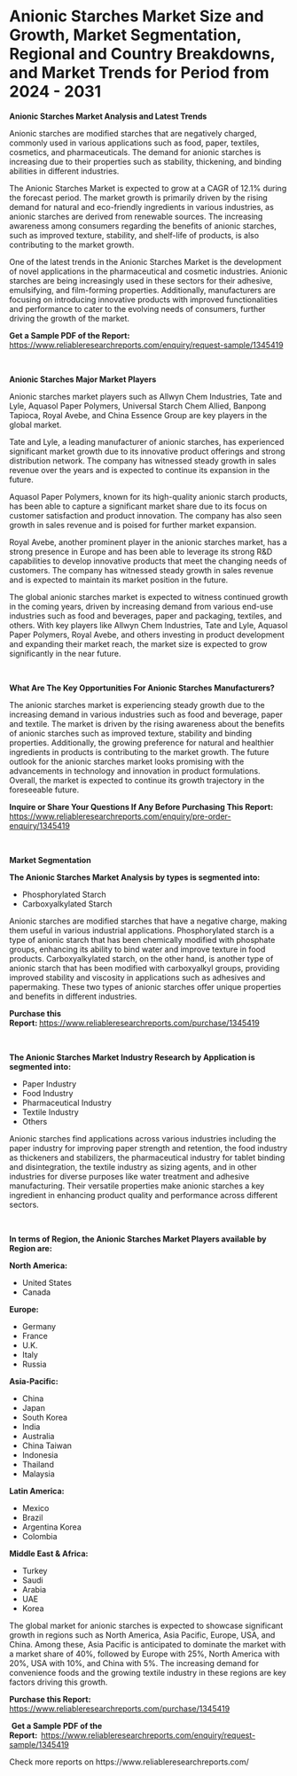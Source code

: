 <p><h1>Anionic Starches Market Size and Growth, Market Segmentation, Regional and Country Breakdowns, and Market Trends for Period from 2024 -  2031</h1></p><p><strong>Anionic Starches Market Analysis and Latest Trends</strong></p>
<p><p>Anionic starches are modified starches that are negatively charged, commonly used in various applications such as food, paper, textiles, cosmetics, and pharmaceuticals. The demand for anionic starches is increasing due to their properties such as stability, thickening, and binding abilities in different industries.</p><p>The Anionic Starches Market is expected to grow at a CAGR of 12.1% during the forecast period. The market growth is primarily driven by the rising demand for natural and eco-friendly ingredients in various industries, as anionic starches are derived from renewable sources. The increasing awareness among consumers regarding the benefits of anionic starches, such as improved texture, stability, and shelf-life of products, is also contributing to the market growth.</p><p>One of the latest trends in the Anionic Starches Market is the development of novel applications in the pharmaceutical and cosmetic industries. Anionic starches are being increasingly used in these sectors for their adhesive, emulsifying, and film-forming properties. Additionally, manufacturers are focusing on introducing innovative products with improved functionalities and performance to cater to the evolving needs of consumers, further driving the growth of the market.</p></p>
<p><strong>Get a Sample PDF of the Report:&nbsp;</strong> <a href="https://www.reliableresearchreports.com/enquiry/request-sample/1345419">https://www.reliableresearchreports.com/enquiry/request-sample/1345419</a></p>
<p>&nbsp;</p>
<p><strong>Anionic Starches Major Market Players</strong></p>
<p><p>Anionic starches market players such as Allwyn Chem Industries, Tate and Lyle, Aquasol Paper Polymers, Universal Starch Chem Allied, Banpong Tapioca, Royal Avebe, and China Essence Group are key players in the global market. </p><p>Tate and Lyle, a leading manufacturer of anionic starches, has experienced significant market growth due to its innovative product offerings and strong distribution network. The company has witnessed steady growth in sales revenue over the years and is expected to continue its expansion in the future.</p><p>Aquasol Paper Polymers, known for its high-quality anionic starch products, has been able to capture a significant market share due to its focus on customer satisfaction and product innovation. The company has also seen growth in sales revenue and is poised for further market expansion.</p><p>Royal Avebe, another prominent player in the anionic starches market, has a strong presence in Europe and has been able to leverage its strong R&D capabilities to develop innovative products that meet the changing needs of customers. The company has witnessed steady growth in sales revenue and is expected to maintain its market position in the future.</p><p>The global anionic starches market is expected to witness continued growth in the coming years, driven by increasing demand from various end-use industries such as food and beverages, paper and packaging, textiles, and others. With key players like Allwyn Chem Industries, Tate and Lyle, Aquasol Paper Polymers, Royal Avebe, and others investing in product development and expanding their market reach, the market size is expected to grow significantly in the near future.</p></p>
<p>&nbsp;</p>
<p><strong>What Are The Key Opportunities For Anionic Starches Manufacturers?</strong></p>
<p><p>The anionic starches market is experiencing steady growth due to the increasing demand in various industries such as food and beverage, paper and textile. The market is driven by the rising awareness about the benefits of anionic starches such as improved texture, stability and binding properties. Additionally, the growing preference for natural and healthier ingredients in products is contributing to the market growth. The future outlook for the anionic starches market looks promising with the advancements in technology and innovation in product formulations. Overall, the market is expected to continue its growth trajectory in the foreseeable future.</p></p>
<p><strong>Inquire or Share Your Questions If Any Before Purchasing This Report:</strong> <a href="https://www.reliableresearchreports.com/enquiry/pre-order-enquiry/1345419">https://www.reliableresearchreports.com/enquiry/pre-order-enquiry/1345419</a></p>
<p>&nbsp;</p>
<p><strong>Market Segmentation</strong></p>
<p><strong>The Anionic Starches Market Analysis by types is segmented into:</strong></p>
<p><ul><li>Phosphorylated Starch</li><li>Carboxyalkylated Starch</li></ul></p>
<p><p>Anionic starches are modified starches that have a negative charge, making them useful in various industrial applications. Phosphorylated starch is a type of anionic starch that has been chemically modified with phosphate groups, enhancing its ability to bind water and improve texture in food products. Carboxyalkylated starch, on the other hand, is another type of anionic starch that has been modified with carboxyalkyl groups, providing improved stability and viscosity in applications such as adhesives and papermaking. These two types of anionic starches offer unique properties and benefits in different industries.</p></p>
<p><strong>Purchase this Report:&nbsp;</strong><a href="https://www.reliableresearchreports.com/purchase/1345419">https://www.reliableresearchreports.com/purchase/1345419</a></p>
<p>&nbsp;</p>
<p><strong>The Anionic Starches Market Industry Research by Application is segmented into:</strong></p>
<p><ul><li>Paper Industry</li><li>Food Industry</li><li>Pharmaceutical Industry</li><li>Textile Industry</li><li>Others</li></ul></p>
<p><p>Anionic starches find applications across various industries including the paper industry for improving paper strength and retention, the food industry as thickeners and stabilizers, the pharmaceutical industry for tablet binding and disintegration, the textile industry as sizing agents, and in other industries for diverse purposes like water treatment and adhesive manufacturing. Their versatile properties make anionic starches a key ingredient in enhancing product quality and performance across different sectors.</p></p>
<p>&nbsp;</p>
<p><strong>In terms of Region, the Anionic Starches Market Players available by Region are:</strong></p>
<p>
    <p> <strong> North America: </strong>
        <ul>
            <li>United States</li>
            <li>Canada</li>
        </ul>
        </p> 
    <p> <strong> Europe: </strong>
        <ul>
            <li>Germany</li>
            <li>France</li>
            <li>U.K.</li>
            <li>Italy</li>
            <li>Russia</li>
        </ul>
        </p> 
    <p> <strong> Asia-Pacific: </strong>
        <ul>
            <li>China</li>
            <li>Japan</li>
            <li>South Korea</li>
            <li>India</li>
            <li>Australia</li>
            <li>China Taiwan</li>
            <li>Indonesia</li>
            <li>Thailand</li>
            <li>Malaysia</li>
        </ul>
        </p> 
    <p> <strong> Latin America: </strong>
        <ul>
            <li>Mexico</li>
            <li>Brazil</li>
            <li>Argentina Korea</li>
            <li>Colombia</li>
        </ul>
        </p> 
    <p> <strong> Middle East & Africa: </strong>
        <ul>
            <li>Turkey</li>
            <li>Saudi</li>
            <li>Arabia</li>
            <li>UAE</li>
            <li>Korea</li>
        </ul>
    </p>
    </p>
<p><p>The global market for anionic starches is expected to showcase significant growth in regions such as North America, Asia Pacific, Europe, USA, and China. Among these, Asia Pacific is anticipated to dominate the market with a market share of 40%, followed by Europe with 25%, North America with 20%, USA with 10%, and China with 5%. The increasing demand for convenience foods and the growing textile industry in these regions are key factors driving this growth.</p></p>
<p><strong>Purchase this Report: </strong><a href="https://www.reliableresearchreports.com/purchase/1345419">https://www.reliableresearchreports.com/purchase/1345419</a></p>
<p>&nbsp;<strong>Get a Sample PDF of the Report:&nbsp;&nbsp;</strong><a href="https://www.reliableresearchreports.com/enquiry/request-sample/1345419">https://www.reliableresearchreports.com/enquiry/request-sample/1345419</a></p>
<p><strong></strong></p>
<p>Check more reports on https://www.reliableresearchreports.com/</p>